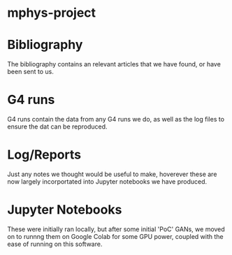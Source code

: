 # mphys-project

# Bibliography

The bibliography contains an relevant articles that we have found, or have been sent to us. 

# G4 runs

G4 runs contain the data from any G4 runs we do, as well as the log files to ensure the dat can be reproduced.

# Log/Reports

Just any notes we thought would be useful to make, hoverever these are now largely incorportated into Jupyter notebooks we have produced. 

# Jupyter Notebooks

These were initially ran locally, but after some initial 'PoC' GANs, we moved on to runnng them on Google Colab for some GPU power, coupled with the ease of running on this software.



